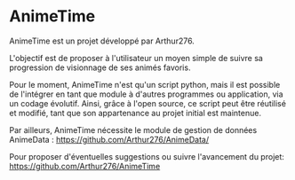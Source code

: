 # AnimeTime

AnimeTime est un projet développé par Arthur276.

L'objectif est de proposer à l'utilisateur un moyen simple de suivre sa progression de visionnage de ses animés favoris.

Pour le moment, AnimeTime n'est qu'un script python, mais il est possible de l'intégrer en tant que module à d'autres programmes ou application, via un codage évolutif. Ainsi, grâce à l'open source, ce script peut être réutilisé et modifié, tant que son appartenance au projet initial est maintenue.

Par ailleurs, AnimeTime nécessite le module de gestion de données AnimeData : https://github.com/Arthur276/AnimeData/

Pour proposer d'éventuelles suggestions ou suivre l'avancement du projet: https://github.com/Arthur276/AnimeTime
